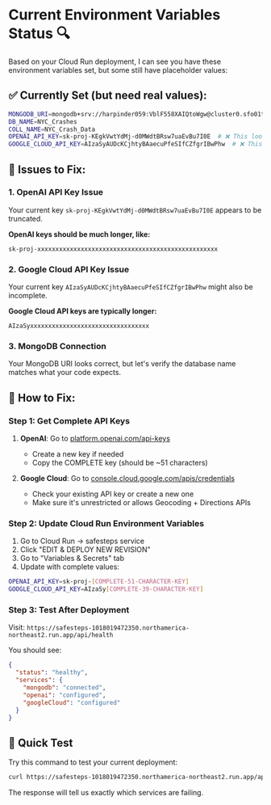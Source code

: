 # Current Environment Variables Status 🔍

Based on your Cloud Run deployment, I can see you have these environment variables set, but some still have placeholder values:

## ✅ Currently Set (but need real values):
```bash
MONGODB_URI=mongodb+srv://harpinder059:VblF558XAIQtoWgw@cluster0.sfo01tn.mongodb.net/safestep?retryWrites=true&w=majority
DB_NAME=NYC_Crashes  
COLL_NAME=NYC_Crash_Data
OPENAI_API_KEY=sk-proj-KEgkVwtYdMj-d0MWdtBRsw7uaEvBu7I0E  # ❌ This looks incomplete
GOOGLE_CLOUD_API_KEY=AIzaSyAUDcKCjhtyBAaecuPfeSIfCZfgrIBwPhw  # ❌ This might be incomplete
```

## 🚨 Issues to Fix:

### 1. OpenAI API Key Issue
Your current key `sk-proj-KEgkVwtYdMj-d0MWdtBRsw7uaEvBu7I0E` appears to be truncated. 

**OpenAI keys should be much longer, like:**
```
sk-proj-xxxxxxxxxxxxxxxxxxxxxxxxxxxxxxxxxxxxxxxxxxxxxxxxxx
```

### 2. Google Cloud API Key Issue  
Your current key `AIzaSyAUDcKCjhtyBAaecuPfeSIfCZfgrIBwPhw` might also be incomplete.

**Google Cloud API keys are typically longer:**
```
AIzaSyxxxxxxxxxxxxxxxxxxxxxxxxxxxxxxxxx
```

### 3. MongoDB Connection
Your MongoDB URI looks correct, but let's verify the database name matches what your code expects.

## 🔧 How to Fix:

### Step 1: Get Complete API Keys
1. **OpenAI**: Go to [platform.openai.com/api-keys](https://platform.openai.com/api-keys)
   - Create a new key if needed
   - Copy the COMPLETE key (should be ~51 characters)

2. **Google Cloud**: Go to [console.cloud.google.com/apis/credentials](https://console.cloud.google.com/apis/credentials)
   - Check your existing API key or create a new one
   - Make sure it's unrestricted or allows Geocoding + Directions APIs

### Step 2: Update Cloud Run Environment Variables
1. Go to Cloud Run → safesteps service
2. Click "EDIT & DEPLOY NEW REVISION"
3. Go to "Variables & Secrets" tab
4. Update with complete values:

```bash
OPENAI_API_KEY=sk-proj-[COMPLETE-51-CHARACTER-KEY]
GOOGLE_CLOUD_API_KEY=AIzaSy[COMPLETE-39-CHARACTER-KEY]
```

### Step 3: Test After Deployment
Visit: `https://safesteps-1018019472350.northamerica-northeast2.run.app/api/health`

You should see:
```json
{
  "status": "healthy",
  "services": {
    "mongodb": "connected",
    "openai": "configured", 
    "googleCloud": "configured"
  }
}
```

## 🎯 Quick Test
Try this command to test your current deployment:
```bash
curl https://safesteps-1018019472350.northamerica-northeast2.run.app/api/health
```

The response will tell us exactly which services are failing.